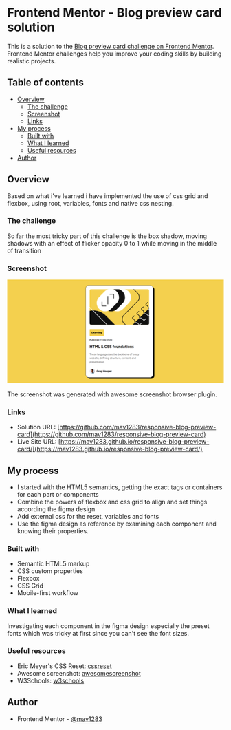 # Frontend Mentor - Blog preview card solution

This is a solution to the [Blog preview card challenge on Frontend Mentor](https://www.frontendmentor.io/challenges/blog-preview-card-ckPaj01IcS). Frontend Mentor challenges help you improve your coding skills by building realistic projects. 

## Table of contents

- [Overview](#overview)
  - [The challenge](#the-challenge)
  - [Screenshot](#screenshot)
  - [Links](#links)
- [My process](#my-process)
  - [Built with](#built-with)
  - [What I learned](#what-i-learned)
  - [Useful resources](#useful-resources)
- [Author](#author)

## Overview

Based on what i've learned i have implemented the use of css grid and flexbox, using root, variables, fonts and native css nesting.

### The challenge

So far the most tricky part of this challenge is the box shadow, moving shadows with an effect of flicker opacity 0 to 1 while moving in the middle of transition

### Screenshot

![](./screenshot.jpg)

The screenshot was generated with awesome screenshot browser plugin.

### Links

- Solution URL: [https://github.com/mav1283/responsive-blog-preview-card](https://github.com/mav1283/responsive-blog-preview-card)
- Live Site URL: [https://mav1283.github.io/responsive-blog-preview-card/](https://mav1283.github.io/responsive-blog-preview-card/)

## My process

- I started with the HTML5 semantics, getting the exact tags or containers for each part or components
- Combine the powers of flexbox and css grid to align and set things according the figma design
- Add external css for the reset, variables and fonts
- Use the figma design as reference by examining each component and knowing their properties.

### Built with

- Semantic HTML5 markup
- CSS custom properties
- Flexbox
- CSS Grid
- Mobile-first workflow

### What I learned

Investigating each component in the figma design especially the preset fonts which was tricky at first since you can't see the font sizes.

### Useful resources

- Eric Meyer's CSS Reset: [cssreset](https://meyerweb.com/eric/tools/css/reset/)
- Awesome screenshot: [awesomescreenshot](https://www.awesomescreenshot.com/)
- W3Schools: [w3schools](https://www.w3schools.com/)

## Author

- Frontend Mentor - [@mav1283](https://www.frontendmentor.io/profile/mav1283)


